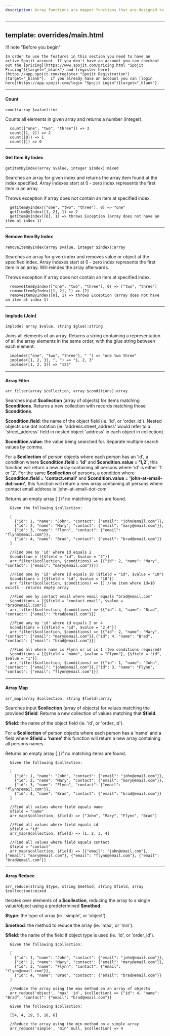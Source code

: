 ```yaml
---
description: Array functions are mapper functions that are designed to modify an array field.
---
```

---
template: overrides/main.html
---
!!! note "Before you begin" 

    In order to use the features in this section you need to have an active Spojit account. If you don't have an account you can checkout out the [pricing](https://www.spojit.com/pricing.html "Spojit Pricing"){target="_blank"} and [register here](https://app.spojit.com/register "Spojit Registration"){target="_blank"}.  If you already have an account you can [login here](https://app.spojit.com/login "Spojit Login"){target="_blank"}.
___
#### Count
```
count(array $value):int
```
  Counts all elements in given array and returns a number (integer).
```
  count(["one", "two", "three"]) => 3
  count([1, 2]) => 2
  count([0]) => 1
  count([]) => 0
```
___
#### Get Item By Index
```
getItemByIndex(array $value, integer $index):mixed
```
  Searches an array for given index and returns the array item found at the index specified. Array indexes start at 0 - zero index represents the first item in an array.

  Throws exception if array does not contain an item at specified index.
```
  getItemByIndex(["one", "two", "three"], 0) => "one"
  getItemByIndex([1, 2], 1) => 2
  getItemByIndex([0], 1) => throws Exception (array does not have an item at index 1)
```
___
#### Remove Item By Index
```
removeItemByIndex(array $value, integer $index):array
```
  Searches an array for given index and removes value or object at the specified index. Array indexes start at 0 - zero index represents the first item in an array.  Will reindex the array afterwards.

  Throws exception if array does not contain an item at specified index.
```
  removeItemByIndex(["one", "two", "three"], 0) => ["two", "three"]
  removeItemByIndex([1, 2], 1) => [2]
  removeItemByIndex([0], 1) => throws Exception (array does not have an item at index 1)
```
___
#### Implode (Join)
```
implode( array $value, string $glue):string
```
  Joins all elements of an array. Returns a string containing a representation of all the array elements in the same order, with the glue string between each element.
```
  implode(["one", "two", "three"], " ") => "one two three"
  implode([1, 2, 3], ", ") => "1, 2, 3"
  implode([1, 2, 3]) => "123"
```
___
#### Array Filter
```
arr_filter(array $collection, array $conditions):array
```
  Searches input __\$collection__ (array of objects) for items matching __\$conditions__. Returns a new collection with records matching those __\$conditions__.

  __\$condition.field__: the name of the object field (ie. 'id', or 'order_id'). Nested objects use dot notation (ie. 'address.street_address' would refer to a 'street_address' field in nested object 'address' in each object in collection).

  __\$condition.value__: the value being searched for. Separate multiple search values by comma.

  For a __\$collection__ of person objects where each person has an 'id', a condition where __\$condition.field = 'id'__ and __\$condition.value = '1,2'__, this function will return a new array containing all persons where 'id' is either '1' or '2'. For the same __\$collection__ of persons, a condition where __\$condition.field = 'contact.email'__ and __\$condition.value = 'john-at-email-dot-com'__, this function will return a new array containing all persons where contact email address is 'john-at-email-dot-com'.

  Returns an empty array [ ] if no matching items are found.
  
```
  Given the following $collection:

  [
    {"id": 1, "name": "John", "contact": {"email": "john@email.com"}},
    {"id": 2, "name": "Mary", "contact": {"email": "mary@email.com"}},
    {"id": 3, "name": "Flynn", "contact": {"email": "flynn@email.com"}},
    {"id": 4, "name": "Brad", "contact": {"email": "brad@email.com"}}
  ]

  //Find one by 'id' where id equals 2
  $condition = [{$field = "id", $value = "2"}]
  arr_filter($collection, $conditions) => [{"id": 2, "name": "Mary", "contact": {"email": "mary@email.com"}}}]

  //Find one by 'id' where id equals 10 ($field = "id", $value = "10")
  $conditions = [{$field = "id", $value = "10"}]
  arr_filter($collection, $conditions) => [] //no item where id=10 exists - returns empty array

  //Find one by contact email where email equals "brad@email.com"
  $conditions = [{$field = "contact.email", $value = "brad@email.com"}]
  arr_filter($collection, $conditions) => [{"id": 4, "name": "Brad", "contact": {"email": "brad@email.com"}}]

  //Find any by 'id' where id equals 2 or 4
  $conditions = [{$field = "id", $value = "2,4"}]
  arr_filter($collection, $conditions) => [{"id": 2, "name": "Mary", "contact": {"email": "mary@email.com"}},{"id": 4, "name": "Brad", "contact": {"email": "brad@email.com"}}]
  
  //Find all where name is Flynn or id is 1 (two conditions required)
  $conditions = [{$field = "name", $value = "Flynn"}, {$field = "id", $value = "1"}]
  arr_filter($collection, $conditions) => [{"id": 1, "name": "John", "contact": {"email": "john@email.com"}},{"id": 3, "name": "Flynn", "contact": {"email": "flynn@email.com"}}]
```
___
#### Array Map
```
arr_map(array $collection, string $field):array
```
  Searches input __\$collection__ (array of objects) for values matching the provided __\$field__. Returns a new collection of values matching that __\$field__.

  __\$field__: the name of the object field (ie. 'id', or 'order_id').
  

  For a __\$collection__ of person objects where each person has a 'name' and a field where __\$field = 'name'__ this function will return a new array containing all persons names.

  Returns an empty array [ ] if no matching items are found.
  
```
  Given the following $collection:

  [
    {"id": 1, "name": "John", "contact": {"email": "john@email.com"}},
    {"id": 2, "name": "Mary", "contact": {"email": "mary@email.com"}},
    {"id": 3, "name": "Flynn", "contact": {"email": "flynn@email.com"}},
    {"id": 4, "name": "Brad", "contact": {"email": "brad@email.com"}}
  ]

  //Find all values where field equals name
  $field = "name"
  arr_map($collection, $field) => ["John", "Mary", "Flynn", "Brad"]

  //Find all values where field equals id
  $field = "id"
  arr_map($collection, $field) => [1, 2, 3, 4]

  //Find all values where field equals contact
  $field = "contact"
  arr_map($collection, $field) => [{"email": "john@email.com"}, {"email": "mary@email.com"}, {"email": "flynn@email.com"}, {"email": "brad@email.com"}]
```
___
#### Array Reduce
```
arr_reduce(string $type, string $method, string $field, array $collection):mixed
```
  Iterates over elements of a __\$collection__, reducing the array to a single value/object using a predetermined __\$method__.  

  __\$type__: the type of array (ie. 'simple', or 'object').

  __\$method__: the method to reduce the array (ie. 'max', or 'min').

  __\$field__: the name of the field if object type is used (ie. 'id', or 'order_id').
  
```
  Given the following $collection:

  [
    {"id": 1, "name": "John", "contact": {"email": "john@email.com"}},
    {"id": 2, "name": "Mary", "contact": {"email": "mary@email.com"}},
    {"id": 3, "name": "Flynn", "contact": {"email": "flynn@email.com"}},
    {"id": 4, "name": "Brad", "contact": {"email": "brad@email.com"}}
  ]

  //Reduce the array using the max method on an array of objects
  arr_reduce('object', 'max' 'id', $collection) => {"id": 4, "name": "Brad", "contact": {"email": "brad@email.com"}}

  Given the following $collection:

  [54, 4, 19, 5, 16, 6]

  //Reduce the array using the min method on a simple array
  arr_reduce('simple', 'min' null, $collection) => 4

```